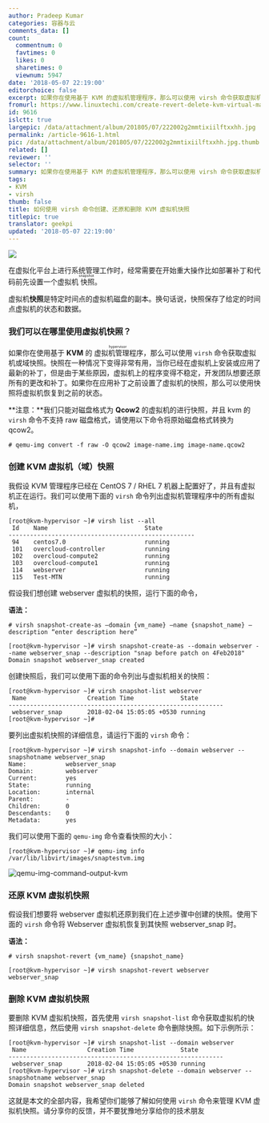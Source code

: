 ```yaml
---
author: Pradeep Kumar
categories: 容器与云
comments_data: []
count:
  commentnum: 0
  favtimes: 0
  likes: 0
  sharetimes: 0
  viewnum: 5947
date: '2018-05-07 22:19:00'
editorchoice: false
excerpt: 如果你在使用基于 KVM 的虚拟机管理程序，那么可以使用 virsh 命令获取虚拟机或域快照。
fromurl: https://www.linuxtechi.com/create-revert-delete-kvm-virtual-machine-snapshot-virsh-command/
id: 9616
islctt: true
largepic: /data/attachment/album/201805/07/222002g2mmtixiilftxxhh.jpg
permalink: /article-9616-1.html
pic: /data/attachment/album/201805/07/222002g2mmtixiilftxxhh.jpg.thumb.jpg
related: []
reviewer: ''
selector: ''
summary: 如果你在使用基于 KVM 的虚拟机管理程序，那么可以使用 virsh 命令获取虚拟机或域快照。
tags:
- KVM
- virsh
thumb: false
title: 如何使用 virsh 命令创建、还原和删除 KVM 虚拟机快照
titlepic: true
translator: geekpi
updated: '2018-05-07 22:19:00'
---
```


![](/data/attachment/album/201805/07/222002g2mmtixiilftxxhh.jpg)


在虚拟化平台上进行系统管理工作时，经常需要在开始重大操作比如部署补丁和代码前先设置一个虚拟机<ruby> 快照 <rt>  snapshot </rt></ruby>。


虚拟机**快照**是特定时间点的虚拟机磁盘的副本。换句话说，快照保存了给定的时间点虚拟机的状态和数据。


### 我们可以在哪里使用虚拟机快照？


如果你在使用基于 **KVM** 的<ruby> 虚拟机管理程序 <rp>  （ </rp> <rt>  hypervisor </rt> <rp>  ） </rp></ruby>，那么可以使用 `virsh` 命令获取虚拟机或域快照。快照在一种情况下变得非常有用，当你已经在虚拟机上安装或应用了最新的补丁，但是由于某些原因，虚拟机上的程序变得不稳定，开发团队想要还原所有的更改和补丁。如果你在应用补丁之前设置了虚拟机的快照，那么可以使用快照将虚拟机恢复到之前的状态。


**注意：**我们只能对磁盘格式为 **Qcow2** 的虚拟机的进行快照，并且 kvm 的 `virsh` 命令不支持 raw 磁盘格式，请使用以下命令将原始磁盘格式转换为 qcow2。



```
# qemu-img convert -f raw -O qcow2 image-name.img image-name.qcow2

```

### 创建 KVM 虚拟机（域）快照


我假设 KVM 管理程序已经在 CentOS 7 / RHEL 7 机器上配置好了，并且有虚拟机正在运行。我们可以使用下面的 `virsh` 命令列出虚拟机管理程序中的所有虚拟机，



```
[root@kvm-hypervisor ~]# virsh list --all
 Id    Name                           State
----------------------------------------------------
 94    centos7.0                      running
 101   overcloud-controller           running
 102   overcloud-compute2             running
 103   overcloud-compute1             running
 114   webserver                      running
 115   Test-MTN                       running

```

假设我们想创建 webserver 虚拟机的快照，运行下面的命令，


**语法：**



```
# virsh snapshot-create-as –domain {vm_name} –name {snapshot_name} –description “enter description here”

```


```
[root@kvm-hypervisor ~]# virsh snapshot-create-as --domain webserver --name webserver_snap --description "snap before patch on 4Feb2018"
Domain snapshot webserver_snap created

```

创建快照后，我们可以使用下面的命令列出与虚拟机相关的快照：



```
[root@kvm-hypervisor ~]# virsh snapshot-list webserver
 Name                 Creation Time             State
------------------------------------------------------------
 webserver_snap       2018-02-04 15:05:05 +0530 running
[root@kvm-hypervisor ~]#

```

要列出虚拟机快照的详细信息，请运行下面的 `virsh` 命令：



```
[root@kvm-hypervisor ~]# virsh snapshot-info --domain webserver --snapshotname webserver_snap
Name:           webserver_snap
Domain:         webserver
Current:        yes
State:          running
Location:       internal
Parent:         -
Children:       0
Descendants:    0
Metadata:       yes

```

我们可以使用下面的 `qemu-img` 命令查看快照的大小：



```
[root@kvm-hypervisor ~]# qemu-img info /var/lib/libvirt/images/snaptestvm.img

```

![qemu-img-command-output-kvm](/data/attachment/album/201805/07/221938zeb4l14vctecl70o.jpg)


### 还原 KVM 虚拟机快照


假设我们想要将 webserver 虚拟机还原到我们在上述步骤中创建的快照。使用下面的 `virsh` 命令将 Webserver 虚拟机恢复到其快照 webserver\_snap 时。


**语法：**



```
# virsh snapshot-revert {vm_name} {snapshot_name}

```


```
[root@kvm-hypervisor ~]# virsh snapshot-revert webserver webserver_snap

```

### 删除 KVM 虚拟机快照


要删除 KVM 虚拟机快照，首先使用 `virsh snapshot-list` 命令获取虚拟机的快照详细信息，然后使用 `virsh snapshot-delete` 命令删除快照。如下示例所示：



```
[root@kvm-hypervisor ~]# virsh snapshot-list --domain webserver
 Name                 Creation Time             State
------------------------------------------------------------
 webserver_snap       2018-02-04 15:05:05 +0530 running
[root@kvm-hypervisor ~]# virsh snapshot-delete --domain webserver --snapshotname webserver_snap
Domain snapshot webserver_snap deleted

```

这就是本文的全部内容，我希望你们能够了解如何使用 `virsh` 命令来管理 KVM 虚拟机快照。请分享你的反馈，并不要犹豫地分享给你的技术朋友
